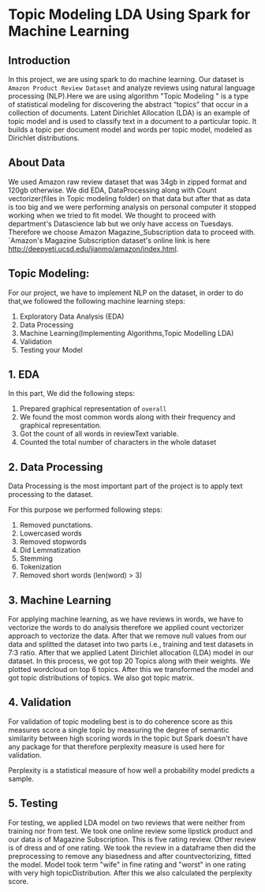 #  Topic Modeling LDA Using Spark for Machine Learning 




## Introduction 

In this project, we are using spark to do machine learning. Our dataset is  `Amazon Product Review Dataset` and analyze reviews using natural language processing (NLP).Here we are using  algorithm "Topic Modeling " is a type of statistical modeling for discovering the abstract “topics” that occur in a collection of documents. Latent Dirichlet Allocation (LDA) is an example of topic model and is used to classify text in a document to a particular topic. It builds a topic per document model and words per topic model, modeled as Dirichlet distributions.


## About Data 

We used Amazon raw review dataset that was 34gb in zipped format and 120gb otherwise. We did EDA, DataProcessing along with Count vectorizer(files in Topic modeling folder) on that data but after that as data is too big and we were performing analysis on personal computer it stopped working when we tried to fit model. We thought to proceed with department's Datascience lab but we only have access on Tuesdays. Therefore we choose Amazon Magazine_Subscription data to proceed with.
`Amazon's Magazine Subscription dataset's online link is here http://deepyeti.ucsd.edu/jianmo/amazon/index.html.

## Topic Modeling:

For our project, we have to implement NLP on the dataset, in order to do that,we followed the following machine learning steps:

1. Exploratory Data Analysis (EDA)
2. Data Processing 
3. Machine Learning(Implementing Algorithms,Topic Modelling LDA)
4. Validation
5. Testing your Model

## 1. EDA 

In this part, We did the following steps:

1. Prepared graphical representation of `overall`
2. We found the most common words along with their frequency and graphical representation.
3. Got the count of all words in reviewText variable.
4. Counted the total number of characters in the whole dataset


## 2. Data Processing

Data Processing is the most important part of the project is to apply text processing to the dataset. 

For this purpose we performed following steps:

1. Removed punctations.
2. Lowercased words
3. Removed stopwords
4. Did Lemmatization
5. Stemming
6. Tokenization
7. Removed short words (len(word) > 3)

## 3. Machine Learning

For applying machine learning, as we have reviews in words, we have to vectorize the words to do analysis therefore we applied count vectorizer approach to vectorize the data. After that we remove null values from our data and splitted the dataset into two parts i.e., training and test datasets in 7:3 ratio. After that we applied Latent Dirichlet allocation (LDA) model in our dataset. In this process, we got top 20 Topics along with their weights. We plotted wordcloud on top 6 topics. After this we transformed the model and got topic distributions of topics. We also got topic matrix.

## 4. Validation

For validation of topic modeling best is to do coherence score as this measures score a single topic by measuring the degree of semantic similarity between high scoring words in the topic but Spark doesn't have any package for that therefore perplexity measure is used here for validation.

Perplexity is a statistical measure of how well a probability model predicts a sample.

## 5. Testing

For testing, we applied LDA model on two reviews that were neither from training nor from test. We took one online review some lipstick product and our data is of Magazine Subscription. This is five rating review. Other review is of dress and of one rating. We took the review in a dataframe then did the preprocessing to remove any biasedness and after countvectorizing, fitted the model. Model took term "wife" in fine rating and "worst" in one rating with very high topicDistribution. After this we also calculated the perplexity score.








